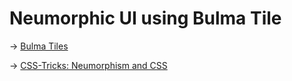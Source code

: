 # Neumorphic UI using Bulma Tile

→ [Bulma Tiles](https://bulma.io/documentation/layout/tiles/)

→ [CSS-Tricks: Neumorphism and CSS](https://css-tricks.com/neumorphism-and-css/)

